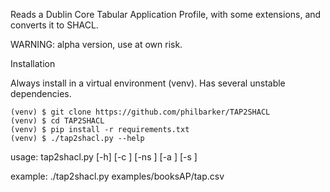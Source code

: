 Reads a Dublin Core Tabular Application Profile, with some extensions, and converts it to SHACL.

WARNING: alpha version, use at own risk.

Installation

Always install in a virtual environment (venv). Has several unstable dependencies.

```
(venv) $ git clone https://github.com/philbarker/TAP2SHACL
(venv) $ cd TAP2SHACL
(venv) $ pip install -r requirements.txt
(venv) $ ./tap2shacl.py --help
```
usage: tap2shacl.py [-h] [-c <tap config file name>] [-ns <namespace csv file>]
                    [-a <tap metadata csv file>] [-s <shapes csv file>]
                    <tap csv file>

example: ./tap2shacl.py examples/booksAP/tap.csv
